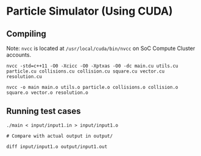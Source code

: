# Particle Simulator (Using CUDA)

## Compiling

Note: `nvcc` is located at `/usr/local/cuda/bin/nvcc` on SoC Compute Cluster accounts.

`nvcc -std=c++11 -O0 -Xcicc -O0 -Xptxas -O0 -dc main.cu utils.cu particle.cu collisions.cu collision.cu square.cu vector.cu resolution.cu`

`nvcc -o main main.o utils.o particle.o collisions.o collision.o square.o vector.o resolution.o`

## Running test cases

```
./main < input/input1.in > input/input1.o

# Compare with actual output in output/

diff input/input1.o output/input1.out
```